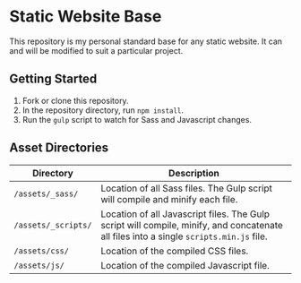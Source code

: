 # Static Website Base

This repository is my personal standard base for any static website.  It can and will be modified to suit a particular project.

## Getting Started
1. Fork or clone this repository.
2. In the repository directory, run `npm install`.
3. Run the `gulp` script to watch for Sass and Javascript changes.

## Asset Directories

Directory | Description
--- | ---
`/assets/_sass/` | Location of all Sass files. The Gulp script will compile and minify each file.
`/assets/_scripts/` | Location of all Javascript files. The Gulp script will compile, minify, and concatenate all files into a single `scripts.min.js` file.
`/assets/css/` | Location of the compiled CSS files.
`/assets/js/` | Location of the compiled Javascript file.
